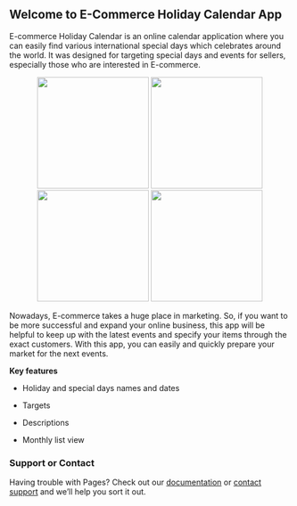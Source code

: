 ## Welcome to E-Commerce Holiday Calendar App


E-commerce Holiday Calendar is an online calendar application 
where you can easily find various international special days 
which celebrates around the world. It was designed for 
targeting special days and events for sellers, 
especially those who are interested in E-commerce.

<div align="center">
    <img src="https://user-images.githubusercontent.com/38799123/166078828-d37bf572-afbc-4f50-b7a1-4b8b654d4b47.png" width="200px"</img> 
    <img src="https://user-images.githubusercontent.com/38799123/166078868-afcf2894-7cb8-4a23-bd39-8a6cf8b8aace.png" width="200px"</img> 
    <img src="https://user-images.githubusercontent.com/38799123/166079197-05cc842d-f871-47c1-8a85-389077986ced.png" width="200px"</img> 
    <img src="https://user-images.githubusercontent.com/38799123/166079265-54004657-a1ab-4f05-b465-eb37e25d75f3.png" width="200px"</img> 
</div>

Nowadays, E-commerce takes a huge place in marketing. So, if you want to be more successful and expand your online business, this app will be helpful to keep up with the latest events and specify your items through the exact customers. With this app, you can easily and quickly prepare your market for the next events. 

**Key features**

- Holiday and special days names and dates

- Targets

- Descriptions

- Monthly list view


### Support or Contact

Having trouble with Pages? Check out our [documentation](https://docs.github.com/categories/github-pages-basics/) or [contact support](https://support.github.com/contact) and we’ll help you sort it out.

